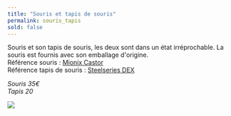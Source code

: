 ```yaml
---
title: "Souris et tapis de souris"
permalink: souris_tapis
sold: false
---
```

Souris et son tapis de souris, les deux sont dans un état irréprochable. La souris est fournis avec son emballage d'origine.  
Référence souris : [Mionix Castor](https://mionix.io/castor)  
Référence tapis de souris : [Steelseries DEX](https://fr.steelseries.com/gaming-mousepads/dex)

*Souris 35€*  
*Tapis 20*

<img src="{{ site.baseurl }}/assets/{{ page.permalink }}.png" />
